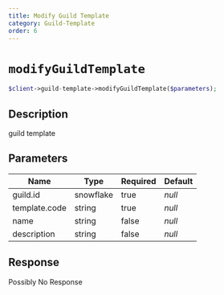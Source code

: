 ```yaml
---
title: Modify Guild Template
category: Guild-Template
order: 6
---
```


# `modifyGuildTemplate`

```php
$client->guild-template->modifyGuildTemplate($parameters);
```

## Description

guild template

## Parameters


Name | Type | Required | Default
--- | --- | --- | ---
guild.id | snowflake | true | *null*
template.code | string | true | *null*
name | string | false | *null*
description | string | false | *null*

## Response

Possibly No Response

